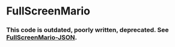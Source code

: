FullScreenMario
===============

### This code is outdated, poorly written, deprecated. See [FullScreenMario-JSON](http://github.com/Diogenesthecynic/FullScreenMario-JSON/).